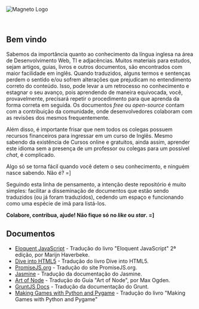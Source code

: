 ![Magneto Logo](logo-magneto.jpg "Magneto")

<br>

## Bem vindo
Sabemos da importância quanto ao conhecimento da língua inglesa na área de Desenvolvimento Web, TI e adjacências. Muitos materiais para estudos, sejam artigos, guias, livros e outros documentos, são encontrados com maior facilidade em inglês. Quando traduzidos, alguns termos e sentenças perdem o sentido e/ou sofrem alterações que prejudicam no entendimento correto do conteúdo. Isso, pode levar a um retrocesso no conhecimento e estagnar o seu avanço, pois aprendendo de maneira equivocada, você, provavelmente, precisará repetir o procedimento para que aprenda da forma correta em seguida. Os documentos _free_ ou _open-source_ contam com a contribuição da comunidade, onde desenvolvedores colaboram com as revisões dos mesmos frequentemente.

Além disso, é importante frisar que nem todos os colegas possuem recursos financeiros para ingressar em um curso de Inglês. Mesmo sabendo da existência de Cursos online e gratuitos, ainda assim, aprender este idioma sem a presença de um professor ou colegas para um possível _chat_, é complicado.

Algo só se torna fácil quando você detem o seu conhecimento, e ninguém nasce sabendo. Não é? =]

Seguindo esta linha de pensamento, a intenção deste repositório é muito simples: facilitar a disseminação de documentos que estão sendo traduzidos (ou já foram traduzidos), cedendo um espaço e funcionando como uma espécie de imã para listá-los.

**Colabore, contribua, ajude! Não fique só no _like_ ou _star_. =]**

## Documentos

- [Eloquent JavaScript](https://github.com/eoop/eloquente-javascript) - Tradução do livro "Eloquent JavaScript" 2ª edição, por Marijn Haverbeke.
- [Dive into HTML5](https://github.com/zenorocha/diveintohtml5) - Tradução do livro Dive into HTML5.
- [PromiseJS.org](https://github.com/eoop/promiseJS.br) - Tradução do site PromiseJS.org.
- [Jasmine](https://github.com/eoop/jasmine-br-docs) - Tradução da documentação do Jasmine.
- [Art of Node](https://github.com/vitorbritto/art-of-node/blob/master/readme.pt-br.md) - Tradução do Guia "Art of Node", por Max Ogden.
- [GruntJS Docs](https://github.com/gruntbrasil/grunt-docs) - Tradução da documentação do Grunt.
- [Making Games with Python and Pygame](https://github.com/IuryAlves/pygame-book-translation) - Tradução do livro "Making Games with Python and Pygame"
